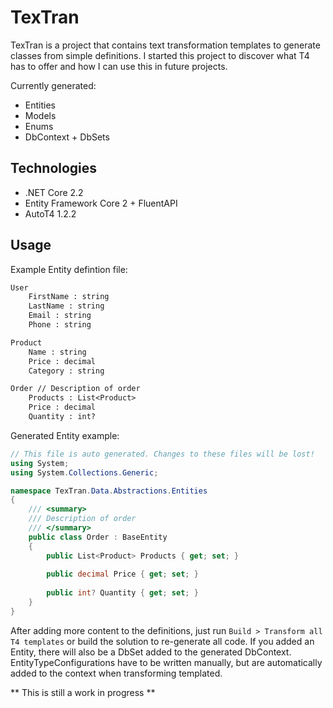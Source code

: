 # TexTran

TexTran is a project that contains text transformation templates to generate classes from simple definitions. I started this project to discover what T4 has to offer and how I can use this in future projects.

Currently generated: 
- Entities
- Models
- Enums
- DbContext + DbSets

## Technologies

- .NET Core 2.2
- Entity Framework Core 2 + FluentAPI
- AutoT4 1.2.2

## Usage

Example Entity defintion file:

``` txt
User
	FirstName : string
	LastName : string
	Email : string
	Phone : string

Product
	Name : string
	Price : decimal
	Category : string

Order // Description of order
	Products : List<Product>
	Price : decimal
	Quantity : int?
```

Generated Entity example:
``` csharp
// This file is auto generated. Changes to these files will be lost! 
using System;
using System.Collections.Generic;

namespace TexTran.Data.Abstractions.Entities
{
	/// <summary>
	/// Description of order
	/// </summary>
	public class Order : BaseEntity
	{
		public List<Product> Products { get; set; }
		
		public decimal Price { get; set; }
		
		public int? Quantity { get; set; }
	}
}
```
After adding more content to the definitions, just run `Build > Transform all T4 templates` or build the solution to re-generate all code. If you added an Entity, there will also be a DbSet<Entity> added to the generated DbContext. EntityTypeConfigurations have to be written manually, but are automatically added to the context when transforming templated.

** This is still a work in progress **

